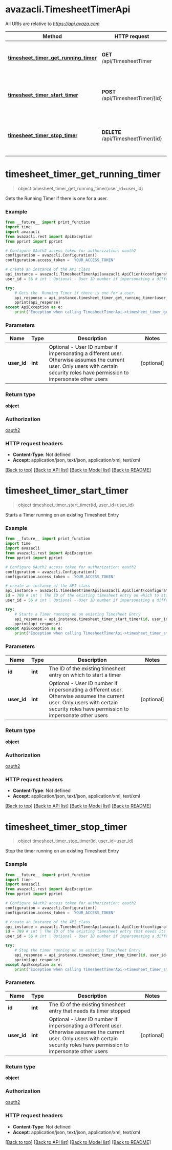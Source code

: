 # avazacli.TimesheetTimerApi

All URIs are relative to *https://api.avaza.com*

Method | HTTP request | Description
------------- | ------------- | -------------
[**timesheet_timer_get_running_timer**](TimesheetTimerApi.md#timesheet_timer_get_running_timer) | **GET** /api/TimesheetTimer | Gets the  Running Timer if there is one for a user.
[**timesheet_timer_start_timer**](TimesheetTimerApi.md#timesheet_timer_start_timer) | **POST** /api/TimesheetTimer/{id} | Starts a Timer running on an existing Timesheet Entry
[**timesheet_timer_stop_timer**](TimesheetTimerApi.md#timesheet_timer_stop_timer) | **DELETE** /api/TimesheetTimer/{id} | Stop the timer running on an existing Timesheet Entry


# **timesheet_timer_get_running_timer**
> object timesheet_timer_get_running_timer(user_id=user_id)

Gets the  Running Timer if there is one for a user.

### Example
```python
from __future__ import print_function
import time
import avazacli
from avazacli.rest import ApiException
from pprint import pprint

# Configure OAuth2 access token for authorization: oauth2
configuration = avazacli.Configuration()
configuration.access_token = 'YOUR_ACCESS_TOKEN'

# create an instance of the API class
api_instance = avazacli.TimesheetTimerApi(avazacli.ApiClient(configuration))
user_id = 56 # int | Optional - User ID number if impersonating a different user. Otherwise assumes the current user. Only users with certain security roles have permission to impersonate other users (optional)

try:
    # Gets the  Running Timer if there is one for a user.
    api_response = api_instance.timesheet_timer_get_running_timer(user_id=user_id)
    pprint(api_response)
except ApiException as e:
    print("Exception when calling TimesheetTimerApi->timesheet_timer_get_running_timer: %s\n" % e)
```

### Parameters

Name | Type | Description  | Notes
------------- | ------------- | ------------- | -------------
 **user_id** | **int**| Optional - User ID number if impersonating a different user. Otherwise assumes the current user. Only users with certain security roles have permission to impersonate other users | [optional] 

### Return type

**object**

### Authorization

[oauth2](../README.md#oauth2)

### HTTP request headers

 - **Content-Type**: Not defined
 - **Accept**: application/json, text/json, application/xml, text/xml

[[Back to top]](#) [[Back to API list]](../README.md#documentation-for-api-endpoints) [[Back to Model list]](../README.md#documentation-for-models) [[Back to README]](../README.md)

# **timesheet_timer_start_timer**
> object timesheet_timer_start_timer(id, user_id=user_id)

Starts a Timer running on an existing Timesheet Entry

### Example
```python
from __future__ import print_function
import time
import avazacli
from avazacli.rest import ApiException
from pprint import pprint

# Configure OAuth2 access token for authorization: oauth2
configuration = avazacli.Configuration()
configuration.access_token = 'YOUR_ACCESS_TOKEN'

# create an instance of the API class
api_instance = avazacli.TimesheetTimerApi(avazacli.ApiClient(configuration))
id = 789 # int | The ID of the existing timesheet entry on which to start a timer
user_id = 56 # int | Optional - User ID number if impersonating a different user. Otherwise assumes the current user. Only users with certain security roles have permission to impersonate other users (optional)

try:
    # Starts a Timer running on an existing Timesheet Entry
    api_response = api_instance.timesheet_timer_start_timer(id, user_id=user_id)
    pprint(api_response)
except ApiException as e:
    print("Exception when calling TimesheetTimerApi->timesheet_timer_start_timer: %s\n" % e)
```

### Parameters

Name | Type | Description  | Notes
------------- | ------------- | ------------- | -------------
 **id** | **int**| The ID of the existing timesheet entry on which to start a timer | 
 **user_id** | **int**| Optional - User ID number if impersonating a different user. Otherwise assumes the current user. Only users with certain security roles have permission to impersonate other users | [optional] 

### Return type

**object**

### Authorization

[oauth2](../README.md#oauth2)

### HTTP request headers

 - **Content-Type**: Not defined
 - **Accept**: application/json, text/json, application/xml, text/xml

[[Back to top]](#) [[Back to API list]](../README.md#documentation-for-api-endpoints) [[Back to Model list]](../README.md#documentation-for-models) [[Back to README]](../README.md)

# **timesheet_timer_stop_timer**
> object timesheet_timer_stop_timer(id, user_id=user_id)

Stop the timer running on an existing Timesheet Entry

### Example
```python
from __future__ import print_function
import time
import avazacli
from avazacli.rest import ApiException
from pprint import pprint

# Configure OAuth2 access token for authorization: oauth2
configuration = avazacli.Configuration()
configuration.access_token = 'YOUR_ACCESS_TOKEN'

# create an instance of the API class
api_instance = avazacli.TimesheetTimerApi(avazacli.ApiClient(configuration))
id = 789 # int | The ID of the existing timesheet entry that needs its timer stopped
user_id = 56 # int | Optional - User ID number if impersonating a different user. Otherwise assumes the current user. Only users with certain security roles have permission to impersonate other users (optional)

try:
    # Stop the timer running on an existing Timesheet Entry
    api_response = api_instance.timesheet_timer_stop_timer(id, user_id=user_id)
    pprint(api_response)
except ApiException as e:
    print("Exception when calling TimesheetTimerApi->timesheet_timer_stop_timer: %s\n" % e)
```

### Parameters

Name | Type | Description  | Notes
------------- | ------------- | ------------- | -------------
 **id** | **int**| The ID of the existing timesheet entry that needs its timer stopped | 
 **user_id** | **int**| Optional - User ID number if impersonating a different user. Otherwise assumes the current user. Only users with certain security roles have permission to impersonate other users | [optional] 

### Return type

**object**

### Authorization

[oauth2](../README.md#oauth2)

### HTTP request headers

 - **Content-Type**: Not defined
 - **Accept**: application/json, text/json, application/xml, text/xml

[[Back to top]](#) [[Back to API list]](../README.md#documentation-for-api-endpoints) [[Back to Model list]](../README.md#documentation-for-models) [[Back to README]](../README.md)

